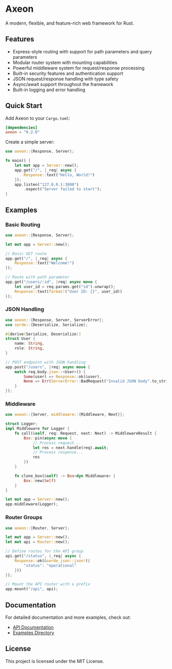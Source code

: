 # Axeon

A modern, flexible, and feature-rich web framework for Rust.

## Features

- Express-style routing with support for path parameters and query parameters
- Modular router system with mounting capabilities
- Powerful middleware system for request/response processing
- Built-in security features and authentication support
- JSON request/response handling with type safety
- Async/await support throughout the framework
- Built-in logging and error handling

## Quick Start

Add Axeon to your `Cargo.toml`:

```toml
[dependencies]
axeon = "0.2.0"
```

Create a simple server:

```rust
use axeon::{Response, Server};

fn main() {
    let mut app = Server::new();
    app.get("/", |_req| async { 
        Response::text("Hello, World!") 
    });
    app.listen("127.0.0.1:3000")
        .expect("Server failed to start");
}
```

## Examples

### Basic Routing

```rust
use axeon::{Response, Server};

let mut app = Server::new();

// Basic GET route
app.get("/", |_req| async {
    Response::text("Welcome!")
});

// Route with path parameter
app.get("/users/:id", |req| async move {
    let user_id = req.params.get("id").unwrap();
    Response::text(format!("User ID: {}", user_id))
});
```

### JSON Handling

```rust
use axeon::{Response, Server, ServerError};
use serde::{Deserialize, Serialize};

#[derive(Serialize, Deserialize)]
struct User {
    name: String,
    role: String,
}

// POST endpoint with JSON handling
app.post("/users", |req| async move {
    match req.body.json::<User>() {
        Some(user) => Response::ok(&user),
        None => Err(ServerError::BadRequest("Invalid JSON body".to_string())),
    }
});
```

### Middleware

```rust
use axeon::{Server, middleware::{Middleware, Next}};

struct Logger;
impl Middleware for Logger {
    fn call(&self, req: Request, next: Next) -> MiddlewareResult {
        Box::pin(async move {
            // Process request...
            let res = next.handle(req).await;
            // Process response...
            res
        })
    }

    fn clone_box(&self) -> Box<dyn Middleware> {
        Box::new(Self)
    }
}

let mut app = Server::new();
app.middleware(Logger);
```

### Router Groups

```rust
use axeon::{Router, Server};

let mut app = Server::new();
let mut api = Router::new();

// Define routes for the API group
api.get("/status", |_req| async {
    Response::ok(&serde_json::json!({
        "status": "operational"
    }))
});

// Mount the API router with a prefix
app.mount("/api", api);
```

## Documentation

For detailed documentation and more examples, check out:
- [API Documentation](https://docs.rs/axeon)
- [Examples Directory](https://github.com/axeon-rs/axeon/tree/master/examples)

## License

This project is licensed under the MIT License.